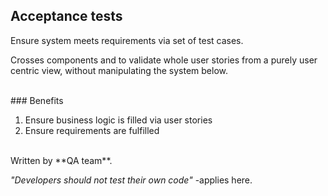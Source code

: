 ##  Acceptance tests

Ensure system meets requirements via set of test cases.

Crosses components and to validate whole user stories from a purely user centric view, without manipulating the system below.

<br>
### Benefits

1. Ensure business logic is filled via user stories
2. Ensure requirements are fulfilled

<br>
Written by **QA team**.

_"Developers should not test their own code"_ -applies here.
